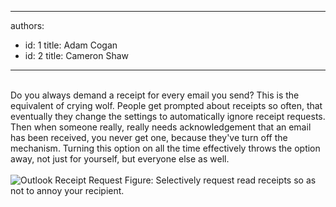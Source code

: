 

---
authors:
  - id: 1
    title: Adam Cogan
  - id: 2
    title: Cameron Shaw
---




<span class='intro'> 
  <br>
Do you always demand a receipt for every email you send? This is the equivalent of crying wolf. People get prompted about receipts so often, that eventually they change the settings to automatically ignore receipt requests. Then when someone really, really needs acknowledgement that an email has been received, you never get one, because they've turn off the mechanism. Turning this option on all the time effectively throws the option away, not just for yourself, but everyone else as well.<br>
 </span>


  <br>
<img class="ms-rteCustom-ImageArea" alt="Outlook Receipt Request" src="/Standards/Communication/RulesToBetterEmail/PublishingImages/OutlookReceiptRequest.gif" /> <span class="ms-rteCustom-FigureNormal">Figure&#58; Selectively request read receipts so as not to annoy your recipient.</span>



